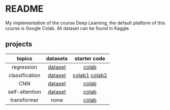 # README
My implementation of the course Deep Learning, the default platform of this course is Google Colab. All dataset can be found in Kaggle.


## projects
| topics | datasets | starter code |
| :-----: | :------:| :------------:|
| regression | [dataset](https://www.kaggle.com/c/ml2021spring-hw1) | [colab](https://colab.research.google.com/github/ga642381/ML2021-Spring/blob/main/HW01/HW01.ipynb)|
| classification | [dataset](https://www.kaggle.com/c/ml2021spring-hw2) | [colab1](https://colab.research.google.com/github/ga642381/ML2021-Spring/blob/main/HW02/HW02-1.ipynb) [colab2](https://colab.research.google.com/github/ga642381/ML2021-Spring/blob/main/HW02/HW02-2.ipynb) |
| CNN | [dataset](https://www.kaggle.com/competitions/ml2021spring-hw3) | [colab](https://colab.research.google.com/github/ga642381/ML2021-Spring/blob/main/HW03/HW03.ipynb) |
| self-attention | [dataset](https://www.kaggle.com/competitions/ml2021spring-hw4) | [colab](https://colab.research.google.com/github/ga642381/ML2021-Spring/blob/main/HW04/HW04.ipynb) |
| transformer | none | [colab](https://colab.research.google.com/github/ga642381/ML2021-Spring/blob/main/HW05/HW05.ipynb) |